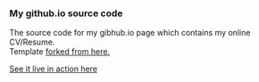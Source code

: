 ### My github.io source code

The source code for my gibhub.io page which contains my online CV/Resume.
<br> Template [forked from here.](https://github.com/sharu725/online-cv)


[See it live in action here](https://venomouscyanide.github.io/)
